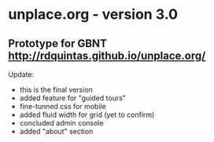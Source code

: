 # unplace.org - version 3.0
Prototype for GBNT
http://rdquintas.github.io/unplace.org/
----
Update:
- this is the final version
- added feature for "guided tours"
- fine-tunned css for mobile
- added fluid width for grid (yet to confirm)
- concluded admin console
- added "about" section